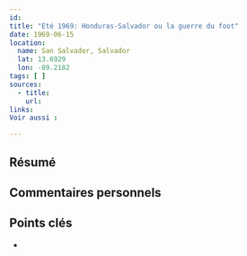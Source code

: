```yaml
---
id: 
title: "Eté 1969: Honduras-Salvador ou la guerre du foot"
date: 1969-06-15
location:
  name: San Salvador, Salvador
  lat: 13.6929
  lon: -89.2182
tags: [ ]
sources:
  - title: 
    url: 
links:
Voir aussi :

---
```


## Résumé

## Commentaires personnels

## Points clés
- 

